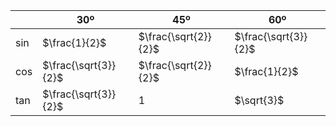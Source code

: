 
|     | 30º                  | 45º                  | 60º                  |
| --- | -------------------- | -------------------- | -------------------- |
| sin | $\frac{1}{2}$        | $\frac{\sqrt{2}}{2}$ | $\frac{\sqrt{3}}{2}$ |
| cos | $\frac{\sqrt{3}}{2}$ | $\frac{\sqrt{2}}{2}$ | $\frac{1}{2}$        |
| tan | $\frac{\sqrt{3}}{2}$ | 1                    | $\sqrt{3}$           |

